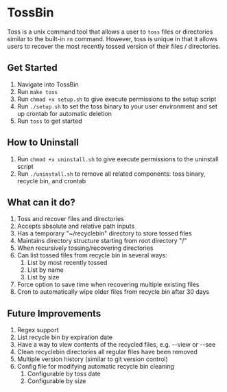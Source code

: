 # TossBin
Toss is a unix command tool that allows a user to `toss` files or directories similar to the built-in `rm` command.
However, toss is unique in that it allows users to recover the most recently tossed version of their files / directories.

## Get Started
1. Navigate into TossBin
2. Run `make toss`
3. Run `chmod +x setup.sh` to give execute permissions to the setup script 
4. Run `./setup.sh` to set the toss binary to your user environment and set up crontab for automatic deletion
5. Run `toss` to get started

## How to Uninstall
1. Run `chmod +x uninstall.sh` to give execute permissions to the uninstall script
2. Run `./uninstall.sh` to remove all related components: toss binary, recycle bin, and crontab

## What can it do?
1. Toss and recover files and directories
2. Accepts absolute and relative path inputs
3. Has a temporary "~/recyclebin" directory to store tossed files
4. Maintains directory structure starting from root directory "/"
5. When recursively tossing/recovering directories
6. Can list tossed files from recycle bin in several ways:
   1. List by most recently tossed
   2. List by name
   3. List by size
7. Force option to save time when recovering multiple existing files
8. Cron to automatically wipe older files from recycle bin after 30 days

## Future Improvements
1. Regex support
2. List recycle bin by expiration date
3. Have a way to view contents of the recycled files, e.g. --view or --see
4. Clean recyclebin directories all regular files have been removed
5. Multiple version history (similar to git version control)
6. Config file for modifying automatic recycle bin cleaning
   1. Configurable by toss date
   2. Configurable by size